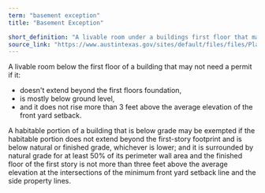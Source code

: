 ```yaml
---
term: "basement exception"
title: "Basement Exception"

short_definition: "A livable room under a buildings first floor that may not need a permit. Learn more."
source_link: "https://www.austintexas.gov/sites/default/files/files/Planning/Applications_Forms/new_con_addtn_app_AWU.pdf,New Construction Application"
---
```

A livable room below the first floor of a building that may not need a permit if it:
* doesn't extend beyond the first floors foundation,
* is mostly below ground level,
* and it does not rise more than 3 feet above the average elevation of the front yard setback.

A habitable portion of a building that is below grade may be exempted if the habitable portion does not extend beyond the first-story footprint and is below natural or finished grade, whichever is lower; and it is surrounded by natural grade for at least 50% of its perimeter wall area and the finished floor of the first story is not more than three feet above the average elevation at the intersections of the minimum front yard setback line and the side property lines.
